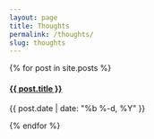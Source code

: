 ```yaml
---
layout: page
title: Thoughts
permalink: /thoughts/
slug: thoughts
---
```



<div class="posts">
  {% for post in site.posts %}
    <article>
    <h4 class="nomb"><a class="post-link" href="{{ post.url }}">{{ post.title }}</a></h4>
      <p class="post-date meta">{{ post.date | date: "%b %-d, %Y" }}</p>
    </article>
  {% endfor %}
</div>
